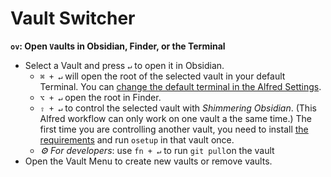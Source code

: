 # Vault Switcher

**`ov`: Open `V`aults in Obsidian, Finder, or the Terminal**
- Select a Vault and press `↵` to open it in Obsidian.
	- `⌘ + ↵` will open the root of the selected vault in your default Terminal. You can [change the default terminal in the Alfred Settings](https://www.alfredapp.com/help/features/terminal/).
	- `⌥ + ↵` open the root in Finder.
	- `⇧ + ↵` to control the selected vault with _Shimmering Obsidian_. (This Alfred workflow can only work on one vault a the same time.) The first time you are controlling another vault, you need to install [the requirements](../README.md#Workflow-Installation) and run `osetup` in that vault once.
	- _⚙️ For developers_: use `fn + ↵` to run `git pull`on the vault
- Open the Vault Menu to create new vaults or remove vaults.
